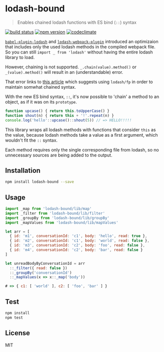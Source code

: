 # lodash-bound

> Enables chained lodash functions with ES bind (`::`) syntax

[![build status](https://img.shields.io/travis/elado/lodash-bound/master.svg?style=flat-square)](https://travis-ci.org/elado/lodash-bound) [![npm version](https://img.shields.io/npm/v/lodash-bound.svg?style=flat-square)](https://www.npmjs.com/package/lodash-bound) [![codeclimate](https://img.shields.io/codeclimate/github/elado/lodash-bound.svg?style=flat-square)](https://codeclimate.com/github/elado/lodash-bound)

[`babel-plugin-lodash`](https://github.com/lodash/babel-plugin-lodash) and [`lodash-webpack-plugin`](https://github.com/lodash/lodash-webpack-plugin) introduced an optimizaion that includes only the used lodash methods in the compiled webpack file. So you can still `import _ from 'lodash'` without having the entire lodash library to load.

However, chaining is not supported. `_.chain(value).method()` or `_(value).method()` will result in an (understandable) error.

That error links to [this article](https://medium.com/making-internets/why-using-chain-is-a-mistake-9bc1f80d51ba) which suggests using `lodash/fp` in order to maintain somwhat chained syntax.

With the new ES bind syntax, `::`, it's now possible to 'chain' a method to an object, as if it was on its `prototype`.

```js
function upcase() { return this.toUpperCase() }
function shout(n) { return this + '!'.repeat(n) }
console.log('hello'::upcase()::shout(5)) // => HELLO!!!!!
```

This library wraps all lodash methods with functions that consider `this` as the value, because lodash methods take a value as a first argument, which wouldn't fit the `::` syntax.

Each method requires only the single corresponding file from lodash, so no unnecessary sources are being added to the output.

## Installation

```sh
npm install lodash-bound --save
```

## Usage

```js
import _map from 'lodash-bound/lib/map'
import _filter from 'lodash-bound/lib/filter'
import _groupBy from 'lodash-bound/lib/groupBy'
import _mapValues from 'lodash-bound/lib/mapValues'

let arr = [
  { id: 'm1', conversationId: 'c1', body: 'hello', read: true },
  { id: 'm2', conversationId: 'c1', body: 'world', read: false },
  { id: 'm3', conversationId: 'c2', body: 'foo', read: false },
  { id: 'm4', conversationId: 'c2', body: 'bar', read: false }
]

let unreadBodyByConversationId = arr
  ::_filter({ read: false })
  ::_groupBy('conversationId')
  ::_mapValues(x => x::_map('body'))

# => { c1: [ 'world' ], c2: [ 'foo', 'bar' ] }
```

## Test

```sh
npm install
npm test
```

## License

MIT
